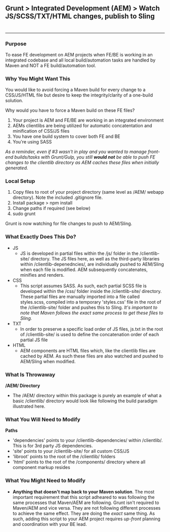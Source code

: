 
## Grunt > Integrated Development (AEM) > Watch JS/SCSS/TXT/HTML changes, publish to Sling
# 
***
### Purpose
To ease FE development on AEM projects when FE/BE is working in an integrated codebase and all local build/automation tasks are handled by Maven and NOT a FE build/automation tool.

### Why You Might Want This
You would like to avoid forcing a Maven build for every change to a CSS/JS/HTML file but desire to keep the integrity/clarity of a one-build solution.

Why would you have to force a Maven build on these FE files?

1. Your project is AEM and FE/BE are working in an integrated environment
2. AEMs clientlibs are being utilized for automatic concatentation and minification of CSS/JS files
3. You have one build system to cover both FE and BE
4. You're using SASS

_As a reminder, even if #3 wasn't in play and you wanted to manage front-end builds/tasks with Grunt/Gulp, you still **would not** be able to push FE changes to the clientlib directory as AEM caches these files when initially generated._

### Local Setup

1. Copy files to root of your project directory (same level as /AEM/ webapp directory). Note the included .gitignore file.
2. Install package > npm install
3. Change paths if required (see below)
4. sudo grunt

Grunt is now watching for file changes to push to AEM/Sling.

### What Exactly Does This Do?
* JS
	* JS is developed in partial files within the /js/ folder in the /clientlib-site/ directory. The JS files here, as well as the third-party libraries within /clientlib-depenedncies/, are individually pushed to AEM/Sling when each file is modified. AEM subsequently concatenates, minifies and renders.
* CSS
	* This script assumes SASS. As such, each partial SCSS file is developed within the /css/ folder inside the /clientlib-site/ directory. These partial files are manually imported into a file called styles.scss, compiled into a temporary 'styles.css' file in the root of the /clientlib-site/ folder and pushes this to Sling. _It's important to note that Maven follows the exact same process to get these files to Sling._
* TXT
	* In order to preserve a specific load order of JS files, js.txt in the root of /clientlib-site/ is used to define the concatenation order of each partial JS file
* HTML
	* AEM components are HTML files which, like the clientlib files are cached by AEM. As such these files are also watched and pushed to AEM/Sling when modified.

### What Is Throwaway
**/AEM/ Directory**
* The /AEM/ directory within this package is purely an example of what a basic /clientlib/ directory would look like following the build paradigm illustrated here.

### What You Will Need to Modify
**Paths**
* 'dependencies' points to your /clientlib-dependencies/ within /clientlib/. This is for 3rd party JS dependencies.
* 'site' points to your /clientlib-site/ for all custom CSS/JS
* 'libroot' points to the root of the /clientlib/ folders
* 'html' points to the root of the /components/ directory where all component markup resides

### What You Might Need to Modify
* **Anything that doesn't map back to your Maven solution**. The most important requirement that this script adheared to was following the same processes that Maven/AEM are following. Grunt isn't required to Maven/AEM and vice versa. They are not following different processes to achieve the same effect. They are doing the _exact_ same thing. As such, adding this script to your AEM project requires _up-front_ planning and coordination with your BE lead.

